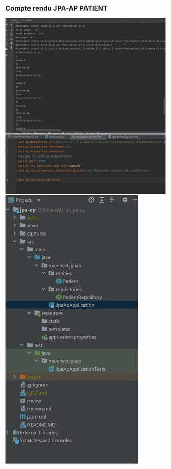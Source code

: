 <h2>Compte rendu JPA-AP PATIENT</h2>
<img src="captures/img1.png"><br>
<img src="captures/img2.png"><br>
<img src="captures/img3.png">